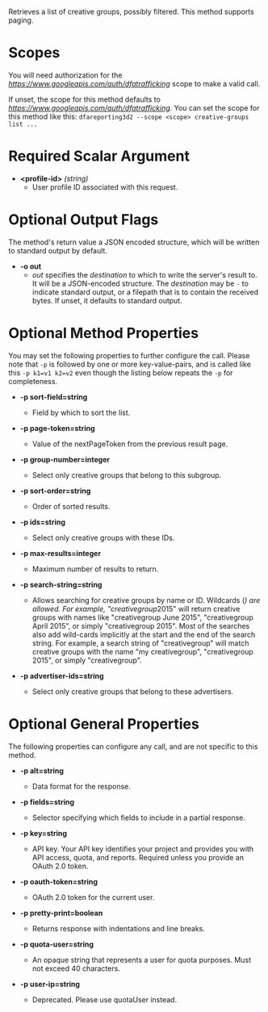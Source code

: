 Retrieves a list of creative groups, possibly filtered. This method supports paging.
# Scopes

You will need authorization for the *https://www.googleapis.com/auth/dfatrafficking* scope to make a valid call.

If unset, the scope for this method defaults to *https://www.googleapis.com/auth/dfatrafficking*.
You can set the scope for this method like this: `dfareporting3d2 --scope <scope> creative-groups list ...`
# Required Scalar Argument
* **&lt;profile-id&gt;** *(string)*
    - User profile ID associated with this request.

# Optional Output Flags

The method's return value a JSON encoded structure, which will be written to standard output by default.

* **-o out**
    - *out* specifies the *destination* to which to write the server's result to.
      It will be a JSON-encoded structure.
      The *destination* may be `-` to indicate standard output, or a filepath that is to contain the received bytes.
      If unset, it defaults to standard output.
# Optional Method Properties

You may set the following properties to further configure the call. Please note that `-p` is followed by one 
or more key-value-pairs, and is called like this `-p k1=v1 k2=v2` even though the listing below repeats the
`-p` for completeness.

* **-p sort-field=string**
    - Field by which to sort the list.

* **-p page-token=string**
    - Value of the nextPageToken from the previous result page.

* **-p group-number=integer**
    - Select only creative groups that belong to this subgroup.

* **-p sort-order=string**
    - Order of sorted results.

* **-p ids=string**
    - Select only creative groups with these IDs.

* **-p max-results=integer**
    - Maximum number of results to return.

* **-p search-string=string**
    - Allows searching for creative groups by name or ID. Wildcards (*) are allowed. For example, &#34;creativegroup*2015&#34; will return creative groups with names like &#34;creativegroup June 2015&#34;, &#34;creativegroup April 2015&#34;, or simply &#34;creativegroup 2015&#34;. Most of the searches also add wild-cards implicitly at the start and the end of the search string. For example, a search string of &#34;creativegroup&#34; will match creative groups with the name &#34;my creativegroup&#34;, &#34;creativegroup 2015&#34;, or simply &#34;creativegroup&#34;.

* **-p advertiser-ids=string**
    - Select only creative groups that belong to these advertisers.

# Optional General Properties

The following properties can configure any call, and are not specific to this method.

* **-p alt=string**
    - Data format for the response.

* **-p fields=string**
    - Selector specifying which fields to include in a partial response.

* **-p key=string**
    - API key. Your API key identifies your project and provides you with API access, quota, and reports. Required unless you provide an OAuth 2.0 token.

* **-p oauth-token=string**
    - OAuth 2.0 token for the current user.

* **-p pretty-print=boolean**
    - Returns response with indentations and line breaks.

* **-p quota-user=string**
    - An opaque string that represents a user for quota purposes. Must not exceed 40 characters.

* **-p user-ip=string**
    - Deprecated. Please use quotaUser instead.
